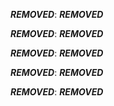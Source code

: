 ***REMOVED***: ***REMOVED***  

***REMOVED***: ***REMOVED***

***REMOVED***: ***REMOVED***

***REMOVED***: ***REMOVED***

***REMOVED***: ***REMOVED***
